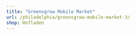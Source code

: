 ```yaml
---
title: "Greensgrow Mobile Market"
url: /philadelphia/greensgrow-mobile-market-3/
shop: Hofladen
---
```

